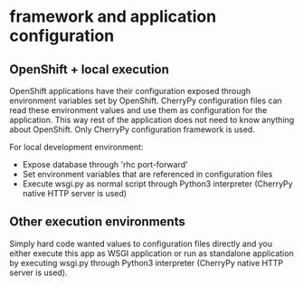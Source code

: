 # framework and application configuration

## OpenShift + local execution
OpenShift applications have their configuration exposed through environment variables set by OpenShift. CherryPy configuration files can read these environment values and use them as configuration for the application. This way rest of the application does not need to know anything about OpenShift. Only CherryPy configuration framework is used.

For local development environment:
* Expose database through 'rhc port-forward'
* Set environment variables that are referenced in configuration files
* Execute wsgi.py as normal script through Python3 interpreter (CherryPy native HTTP server is used)

## Other execution environments
Simply hard code wanted values to configuration files directly and you either execute this app as WSGI application or run as standalone application by executing wsgi.py through Python3 interpreter (CherryPy native HTTP server is used).
